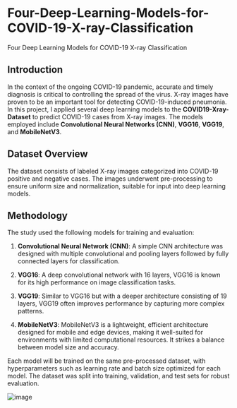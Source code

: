 # Four-Deep-Learning-Models-for-COVID-19-X-ray-Classification
Four Deep Learning Models for COVID-19 X-ray Classification

## Introduction
In the context of the ongoing COVID-19 pandemic, accurate and timely diagnosis is critical to controlling the spread of the virus. X-ray images have proven to be an important tool for detecting COVID-19-induced pneumonia. In this project, I applied several deep learning models to the **COVID19-Xray-Dataset** to predict COVID-19 cases from X-ray images. The models employed include **Convolutional Neural Networks (CNN)**, **VGG16**, **VGG19**, and **MobileNetV3**.

## Dataset Overview
The dataset consists of labeled X-ray images categorized into COVID-19 positive and negative cases. The images underwent pre-processing to ensure uniform size and normalization, suitable for input into deep learning models.

## Methodology
The study used the following models for training and evaluation:

1. **Convolutional Neural Network (CNN)**: A simple CNN architecture was designed with multiple convolutional and pooling layers followed by fully connected layers for classification.
   
2. **VGG16**: A deep convolutional network with 16 layers, VGG16 is known for its high performance on image classification tasks.
   
3. **VGG19**: Similar to VGG16 but with a deeper architecture consisting of 19 layers, VGG19 often improves performance by capturing more complex patterns.
   
4. **MobileNetV3**: MobileNetV3 is a lightweight, efficient architecture designed for mobile and edge devices, making it well-suited for environments with limited computational resources. It strikes a balance between model size and accuracy.

Each model will be trained on the same pre-processed dataset, with hyperparameters such as learning rate and batch size optimized for each model. The dataset was split into training, validation, and test sets for robust evaluation.


![image](https://github.com/user-attachments/assets/47a9bc74-b712-4258-821d-ee58ca79cc0d)
